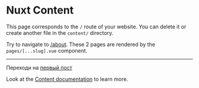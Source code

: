# Nuxt Content

This page corresponds to the `/` route of your website. You can delete it or create another file in the `content/` directory.

Try to navigate to [/about](/my-blog/content/blog/second-post.md). These 2 pages are rendered by the `pages/[...slug].vue` component.

---

Переходи на [первый пост](/my-blog/content/blog/first-post.md)

Look at the [Content documentation](https://content.nuxtjs.org/) to learn more.
